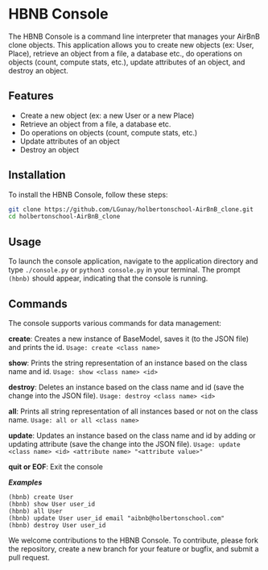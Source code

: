 # HBNB Console

The HBNB Console is a command line interpreter that manages your AirBnB clone objects. This application allows you to create new objects (ex: User, Place), retrieve an object from a file, a database etc., do operations on objects (count, compute stats, etc.), update attributes of an object, and destroy an object.

## Features

- Create a new object (ex: a new User or a new Place)
- Retrieve an object from a file, a database etc.
- Do operations on objects (count, compute stats, etc.)
- Update attributes of an object
- Destroy an object

## Installation

To install the HBNB Console, follow these steps:

```bash
git clone https://github.com/LGunay/holbertonschool-AirBnB_clone.git
cd holbertonschool-AirBnB_clone
```

## Usage

To launch the console application, navigate to the application directory and type `./console.py` or `python3 console.py` in your terminal. The prompt `(hbnb)` should appear, indicating that the console is running.

## Commands

The console supports various commands for data management:

**create**: Creates a new instance of BaseModel, saves it (to the JSON file) and prints the id. `Usage: create <class name>`

**show**: Prints the string representation of an instance based on the class name and id. `Usage: show <class name> <id>`

**destroy**: Deletes an instance based on the class name and id (save the change into the JSON file). `Usage: destroy <class name> <id>`

**all**: Prints all string representation of all instances based or not on the class name. `Usage: all or all <class name>`

**update**: Updates an instance based on the class name and id by adding or updating attribute (save the change into the JSON file). `Usage: update <class name> <id> <attribute name> "<attribute value>"`

**quit or EOF**: Exit the console

***Examples***
```
(hbnb) create User
(hbnb) show User user_id
(hbnb) all User
(hbnb) update User user_id email "aibnb@holbertonschool.com"
(hbnb) destroy User user_id
```
We welcome contributions to the HBNB Console. To contribute, please fork the repository, create a new branch for your feature or bugfix, and submit a pull request.

